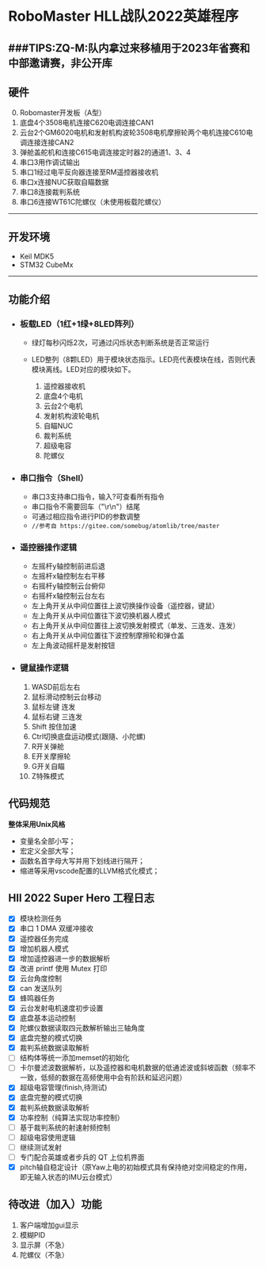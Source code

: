 # RoboMaster HLL战队2022英雄程序
###TIPS:ZQ-M:队内拿过来移植用于2023年省赛和中部邀请赛，非公开库
---

## 硬件

0. Robomaster开发板（A型）
1. 底盘4个3508电机连接C620电调连接CAN1
2. 云台2个GM6020电机和发射机构波轮3508电机摩擦轮两个电机连接C610电调连接连接CAN2
3. 弹舱盖舵机和连接C615电调连接定时器2的通道1、3、4
4. 串口3用作调试输出
5. 串口1经过电平反向器连接至RM遥控器接收机
6. 串口x连接NUC获取自瞄数据
7. 串口8连接裁判系统
8. 串口6连接WT61C陀螺仪（未使用板载陀螺仪）

---

## 开发环境

* Keil MDK5
* STM32 CubeMx

---

## 功能介绍

* ### 板载LED（1红+1绿+8LED阵列）
    * 绿灯每秒闪烁2次，可通过闪烁状态判断系统是否正常运行

    * LED整列（8颗LED）用于模块状态指示。LED亮代表模块在线，否则代表模块离线。LED对应的模块如下。
        1. 遥控器接收机
        2. 底盘4个电机
        3. 云台2个电机
        4. 发射机构波轮电机
        5. 自瞄NUC
        6. 裁判系统
        7. 超级电容
        8. 陀螺仪

* ### 串口指令（Shell）
    * 串口3支持串口指令，输入?可查看所有指令
    * 串口指令不需要回车（"\r\n"）结尾
    * 可通过相应指令进行PID的参数调整
    * ` //参考自 https://gitee.com/somebug/atomlib/tree/master `

* ### 遥控器操作逻辑
    * 左摇杆y轴控制前进后退
    * 左摇杆x轴控制左右平移
    * 右摇杆y轴控制云台俯仰
    * 右摇杆x轴控制云台左右
    * 左上角开关从中间位置往上波切换操作设备（遥控器，键鼠）
    * 左上角开关从中间位置往下波切换机器人模式
    * 右上角开关从中间位置往上波切换发射模式（单发、三连发、连发）
    * 右上角开关从中间位置往下波控制摩擦轮和弹仓盖
    * 左上角波动摇杆是发射按钮

* ### 键鼠操作逻辑
    1. WASD前后左右
    2. 鼠标滑动控制云台移动
    3. 鼠标左键 连发
    4. 鼠标右键 三连发
    5. Shift 按住加速
    6. Ctrl切换底盘运动模式(跟隨、小陀螺)
    7. R开关弹舱
    8. E开关摩擦轮
    9. G开关自瞄
    10. Z特殊模式

## 代码规范

**整体采用Unix风格**

- 变量名全部小写；
- 宏定义全部大写；
- 函数名首字母大写并用下划线进行隔开；
- 缩进等采用vscode配置的LLVM格式化模式；

## Hll 2022 Super Hero 工程日志

- [x] 模块检测任务
- [x] 串口 1 DMA 双缓冲接收
- [x] 遥控器任务完成
- [x] 增加机器人模式
- [x] 增加遥控器进一步的数据解析
- [x] 改进 printf 使用 Mutex 打印
- [x] 云台角度控制
- [x] can 发送队列
- [x] 蜂鸣器任务
- [x] 云台发射电机速度初步设置
- [x] 底盘基本运动控制
- [x] 陀螺仪数据读取四元数解析输出三轴角度
- [x] 底盘完整的模式切换
- [x] 裁判系统数据读取解析
- [ ] 结构体等统一添加memset的初始化
- [ ] 卡尔曼滤波数据解析，以及遥控器和电机数据的低通滤波或斜坡函数（频率不一致，低频的数据在高频使用中会有阶跃和延迟问题）
- [x] 超级电容管理(finish,待测试)
- [x] 底盘完整的模式切换
- [x] 裁判系统数据读取解析
- [x] 功率控制（纯算法实现功率控制）
- [ ] 基于裁判系统的射速射频控制
- [ ] 超级电容使用逻辑
- [ ] 继续测试发射
- [ ] 专门配合英雄或者步兵的 QT 上位机界面
- [x] pitch轴自稳定设计（原Yaw上电的初始模式具有保持绝对空间稳定的作用，即无输入状态的IMU云台模式）

## 待改进（加入）功能
1. 客户端增加gui显示
2. 模糊PID
3. 显示屏（不急）
4. 陀螺仪（不急）
